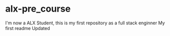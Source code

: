 # alx-pre_course
I'm now a ALX Student, this is my first repository as a full stack enginner
My first readme
Updated
